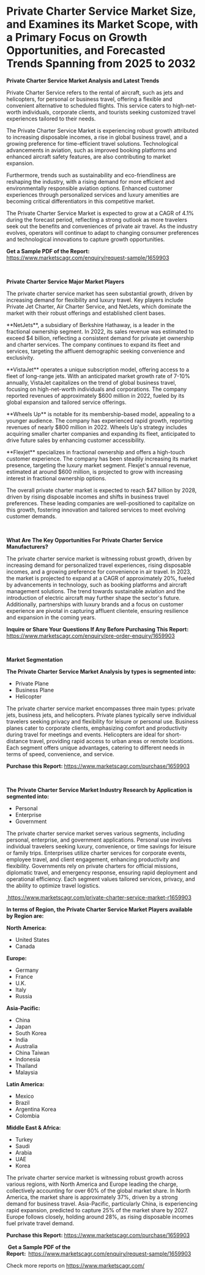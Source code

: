 <p><h1>Private Charter Service Market Size, and Examines its Market Scope, with a Primary Focus on Growth Opportunities, and Forecasted Trends Spanning from 2025 to 2032</h1></p><p><strong>Private Charter Service Market Analysis and Latest Trends</strong></p>
<p><p>Private Charter Service refers to the rental of aircraft, such as jets and helicopters, for personal or business travel, offering a flexible and convenient alternative to scheduled flights. This service caters to high-net-worth individuals, corporate clients, and tourists seeking customized travel experiences tailored to their needs.</p><p>The Private Charter Service Market is experiencing robust growth attributed to increasing disposable incomes, a rise in global business travel, and a growing preference for time-efficient travel solutions. Technological advancements in aviation, such as improved booking platforms and enhanced aircraft safety features, are also contributing to market expansion. </p><p>Furthermore, trends such as sustainability and eco-friendliness are reshaping the industry, with a rising demand for more efficient and environmentally responsible aviation options. Enhanced customer experiences through personalized services and luxury amenities are becoming critical differentiators in this competitive market. </p><p>The Private Charter Service Market is expected to grow at a CAGR of 4.1% during the forecast period, reflecting a strong outlook as more travelers seek out the benefits and conveniences of private air travel. As the industry evolves, operators will continue to adapt to changing consumer preferences and technological innovations to capture growth opportunities.</p></p>
<p><strong>Get a Sample PDF of the Report:&nbsp;</strong> <a href="https://www.marketscagr.com/enquiry/request-sample/1659903?utm_campaign=2650&utm_medium=2&utm_source=Github&utm_content=ia&utm_term=10032025&utm_id=private-charter-service">https://www.marketscagr.com/enquiry/request-sample/1659903</a></p>
<p>&nbsp;</p>
<p><strong>Private Charter Service Major Market Players</strong></p>
<p><p>The private charter service market has seen substantial growth, driven by increasing demand for flexibility and luxury travel. Key players include Private Jet Charter, Air Charter Service, and NetJets, which dominate the market with their robust offerings and established client bases.</p><p>**NetJets**, a subsidiary of Berkshire Hathaway, is a leader in the fractional ownership segment. In 2022, its sales revenue was estimated to exceed $4 billion, reflecting a consistent demand for private jet ownership and charter services. The company continues to expand its fleet and services, targeting the affluent demographic seeking convenience and exclusivity.</p><p>**VistaJet** operates a unique subscription model, offering access to a fleet of long-range jets. With an anticipated market growth rate of 7-10% annually, VistaJet capitalizes on the trend of global business travel, focusing on high-net-worth individuals and corporations. The company reported revenues of approximately $600 million in 2022, fueled by its global expansion and tailored service offerings.</p><p>**Wheels Up** is notable for its membership-based model, appealing to a younger audience. The company has experienced rapid growth, reporting revenues of nearly $800 million in 2022. Wheels Up's strategy includes acquiring smaller charter companies and expanding its fleet, anticipated to drive future sales by enhancing customer accessibility.</p><p>**Flexjet** specializes in fractional ownership and offers a high-touch customer experience. The company has been steadily increasing its market presence, targeting the luxury market segment. Flexjet's annual revenue, estimated at around $600 million, is projected to grow with increasing interest in fractional ownership options.</p><p>The overall private charter market is expected to reach $47 billion by 2028, driven by rising disposable incomes and shifts in business travel preferences. These leading companies are well-positioned to capitalize on this growth, fostering innovation and tailored services to meet evolving customer demands.</p></p>
<p>&nbsp;</p>
<p><strong>What Are The Key Opportunities For Private Charter Service Manufacturers?</strong></p>
<p><p>The private charter service market is witnessing robust growth, driven by increasing demand for personalized travel experiences, rising disposable incomes, and a growing preference for convenience in air travel. In 2023, the market is projected to expand at a CAGR of approximately 20%, fueled by advancements in technology, such as booking platforms and aircraft management solutions. The trend towards sustainable aviation and the introduction of electric aircraft may further shape the sector's future. Additionally, partnerships with luxury brands and a focus on customer experience are pivotal in capturing affluent clientele, ensuring resilience and expansion in the coming years.</p></p>
<p><strong>Inquire or Share Your Questions If Any Before Purchasing This Report:</strong> <a href="https://www.marketscagr.com/enquiry/pre-order-enquiry/1659903?utm_campaign=2650&utm_medium=2&utm_source=Github&utm_content=ia&utm_term=10032025&utm_id=private-charter-service">https://www.marketscagr.com/enquiry/pre-order-enquiry/1659903</a></p>
<p>&nbsp;</p>
<p><strong>Market Segmentation</strong></p>
<p><strong>The Private Charter Service Market Analysis by types is segmented into:</strong></p>
<p><ul><li>Private Plane</li><li>Business Plane</li><li>Helicopter</li></ul></p>
<p><p>The private charter service market encompasses three main types: private jets, business jets, and helicopters. Private planes typically serve individual travelers seeking privacy and flexibility for leisure or personal use. Business planes cater to corporate clients, emphasizing comfort and productivity during travel for meetings and events. Helicopters are ideal for short-distance travel, providing rapid access to urban areas or remote locations. Each segment offers unique advantages, catering to different needs in terms of speed, convenience, and service.</p></p>
<p><strong>Purchase this Report:&nbsp;</strong><a href="https://www.marketscagr.com/purchase/1659903?utm_campaign=2650&utm_medium=2&utm_source=Github&utm_content=ia&utm_term=10032025&utm_id=private-charter-service">https://www.marketscagr.com/purchase/1659903</a></p>
<p>&nbsp;</p>
<p><strong>The Private Charter Service Market Industry Research by Application is segmented into:</strong></p>
<p><ul><li>Personal</li><li>Enterprise</li><li>Government</li></ul></p>
<p><p>The private charter service market serves various segments, including personal, enterprise, and government applications. Personal use involves individual travelers seeking luxury, convenience, or time savings for leisure or family trips. Enterprises utilize charter services for corporate events, employee travel, and client engagement, enhancing productivity and flexibility. Governments rely on private charters for official missions, diplomatic travel, and emergency response, ensuring rapid deployment and operational efficiency. Each segment values tailored services, privacy, and the ability to optimize travel logistics.</p></p>
<p><a href="https://www.marketscagr.com/private-charter-service-market-r1659903?utm_campaign=2650&utm_medium=2&utm_source=Github&utm_content=ia&utm_term=10032025&utm_id=private-charter-service">&nbsp;https://www.marketscagr.com/private-charter-service-market-r1659903</a></p>
<p><strong>In terms of Region, the Private Charter Service Market Players available by Region are:</strong></p>
<p>
    <p> <strong> North America: </strong>
        <ul>
            <li>United States</li>
            <li>Canada</li>
        </ul>
        </p> 
    <p> <strong> Europe: </strong>
        <ul>
            <li>Germany</li>
            <li>France</li>
            <li>U.K.</li>
            <li>Italy</li>
            <li>Russia</li>
        </ul>
        </p> 
    <p> <strong> Asia-Pacific: </strong>
        <ul>
            <li>China</li>
            <li>Japan</li>
            <li>South Korea</li>
            <li>India</li>
            <li>Australia</li>
            <li>China Taiwan</li>
            <li>Indonesia</li>
            <li>Thailand</li>
            <li>Malaysia</li>
        </ul>
        </p> 
    <p> <strong> Latin America: </strong>
        <ul>
            <li>Mexico</li>
            <li>Brazil</li>
            <li>Argentina Korea</li>
            <li>Colombia</li>
        </ul>
        </p> 
    <p> <strong> Middle East & Africa: </strong>
        <ul>
            <li>Turkey</li>
            <li>Saudi</li>
            <li>Arabia</li>
            <li>UAE</li>
            <li>Korea</li>
        </ul>
    </p>
    </p>
<p><p>The private charter service market is witnessing robust growth across various regions, with North America and Europe leading the charge, collectively accounting for over 60% of the global market share. In North America, the market share is approximately 37%, driven by a strong demand for business travel. Asia-Pacific, particularly China, is experiencing rapid expansion, predicted to capture 25% of the market share by 2027. Europe follows closely, holding around 28%, as rising disposable incomes fuel private travel demand.</p></p>
<p><strong>Purchase this Report: </strong><a href="https://www.marketscagr.com/purchase/1659903?utm_campaign=2650&utm_medium=2&utm_source=Github&utm_content=ia&utm_term=10032025&utm_id=private-charter-service">https://www.marketscagr.com/purchase/1659903</a></p>
<p>&nbsp;<strong>Get a Sample PDF of the Report:&nbsp;&nbsp;</strong><a href="https://www.marketscagr.com/enquiry/request-sample/1659903?utm_campaign=2650&utm_medium=2&utm_source=Github&utm_content=ia&utm_term=10032025&utm_id=private-charter-service">https://www.marketscagr.com/enquiry/request-sample/1659903</a></p>
<p><strong></strong></p>
<p>Check more reports on <a href="https://www.marketscagr.com/?utm_campaign=2650&utm_medium=2&utm_source=Github&utm_content=ia&utm_term=10032025&utm_id=private-charter-service">https://www.marketscagr.com/</a></p>